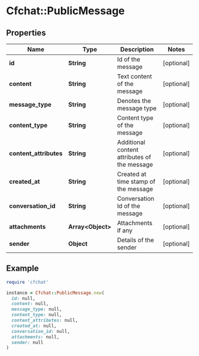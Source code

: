 # Cfchat::PublicMessage

## Properties

| Name | Type | Description | Notes |
| ---- | ---- | ----------- | ----- |
| **id** | **String** | Id of the message | [optional] |
| **content** | **String** | Text content of the message | [optional] |
| **message_type** | **String** | Denotes the message type | [optional] |
| **content_type** | **String** | Content type of the message | [optional] |
| **content_attributes** | **String** | Additional content attributes of the message | [optional] |
| **created_at** | **String** | Created at time stamp of the message | [optional] |
| **conversation_id** | **String** | Conversation Id of the message | [optional] |
| **attachments** | **Array&lt;Object&gt;** | Attachments if any | [optional] |
| **sender** | **Object** | Details of the sender | [optional] |

## Example

```ruby
require 'cfchat'

instance = Cfchat::PublicMessage.new(
  id: null,
  content: null,
  message_type: null,
  content_type: null,
  content_attributes: null,
  created_at: null,
  conversation_id: null,
  attachments: null,
  sender: null
)
```

